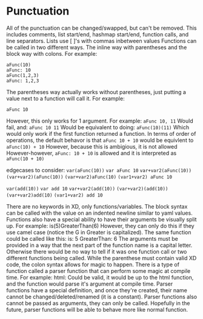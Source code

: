 # Punctuation
All of the punctuation can be changed/swapped, but can't be removed.
This includes comments, list start/end, hashmap start/end, function calls, and line separators.
Lists use [ ]'s with commas inbetween values
Functions can be called in two different ways. The inline way with parentheses and the block way with colons. For example: 
```
aFunc(10)
aFunc: 10
aFunc(1,2,3)
aFunc: 1,2,3
```
The parentheses way actually works without parentheses, just putting a value next to a function will call it. For example:
```
aFunc 10
```
However, this only works for 1 argument. For example:
`aFunc 10, 11`
Would fail, and:
`aFunc 10 11`
Would be equivalent to doing:
`aFunc(10)(11)`
Which would only work if the first function returned a function.
In terms of order of operations, the default behavor is that
`aFunc 10 + 10`
would be equivlent to
`aFunc(10) + 10`
However, because this is ambigious, it is not allowed
However-however, `aFunc: 10 + 10` is allowed and it is interpreted as `aFunc(10 + 10)`

edgecases to consider:
`var(aFunc(10))`
`var aFunc 10`
`var+var2(aFunc(10))`
`(var+var2)(aFunc(10))`
`(var+var2)aFunc(10)`
`(var1+var2) aFunc 10`

`var(add(10))`
`var add 10`
`var+var2(add(10))`
`(var+var2)(add(10))`
`(var+var2)add(10)`
`(var1+var2) add 10`



There are no keywords in XD, only functions/variables. The block syntax can be called with the value on an indented newline similar to yaml values. Functions also have a special ability to have their arguments be visually split up. For example:
is(5)GreaterThan(6)
However, they can only do this if they use camel case (notice the G in Greater is capitalized). The same function could be called like this:
is: 5
GreaterThan: 6
The arguments must be provided in a way that the next part of the function name is a capital letter. Otherwise there would be no way to tell if it was one function call or two different functions being called. While the parenthese must contain valid XD code, the colon syntax allows for magic to happen.
There is a type of function called a parser function that can perform some magic at compile time. For example:
html:  <script></script>
Could be valid, it would be up to the html function, and the function would parse it's argument at compile time. Parser functions have a special definition, and once they're created, their name cannot be changed/deleted/renamed (it is a constant). Parser functions also cannot be passed as arguments, they can only be called. Hopefully in the future, parser functions will be able to behave more like normal function.